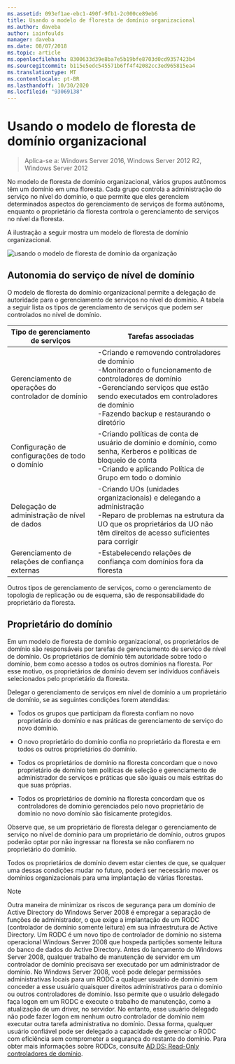 ```yaml
---
ms.assetid: 093ef1ae-ebc1-490f-9fb1-2c000ce89eb6
title: Usando o modelo de floresta de domínio organizacional
ms.author: daveba
author: iainfoulds
manager: daveba
ms.date: 08/07/2018
ms.topic: article
ms.openlocfilehash: 8300633d39e8ba7e5b19bfe8703d0cd9357423b4
ms.sourcegitcommit: b115e5edc545571b6ff4f42082cc3ed965815ea4
ms.translationtype: MT
ms.contentlocale: pt-BR
ms.lasthandoff: 10/30/2020
ms.locfileid: "93069138"
---
```

# <a name="using-the-organizational-domain-forest-model"></a>Usando o modelo de floresta de domínio organizacional

> Aplica-se a: Windows Server 2016, Windows Server 2012 R2, Windows Server 2012

No modelo de floresta de domínio organizacional, vários grupos autônomos têm um domínio em uma floresta. Cada grupo controla a administração do serviço no nível do domínio, o que permite que eles gerenciem determinados aspectos do gerenciamento de serviços de forma autônoma, enquanto o proprietário da floresta controla o gerenciamento de serviços no nível da floresta.

A ilustração a seguir mostra um modelo de floresta de domínio organizacional.

![usando o modelo de floresta de domínio da organização](../../media/Using-the-Organizational-Domain-Forest-Model/c50a3c6a-b0e4-43ec-ad62-f05d05f0bbd2.gif)

## <a name="domain-level-service-autonomy"></a>Autonomia do serviço de nível de domínio

O modelo de floresta do domínio organizacional permite a delegação de autoridade para o gerenciamento de serviços no nível do domínio. A tabela a seguir lista os tipos de gerenciamento de serviços que podem ser controlados no nível de domínio.

| Tipo de gerenciamento de serviços | Tarefas associadas |
| -------------------------- |----------------- |
| Gerenciamento de operações do controlador de domínio    | -Criando e removendo controladores de domínio<br />-Monitorando o funcionamento de controladores de domínio<br />-Gerenciando serviços que estão sendo executados em controladores de domínio<br />-Fazendo backup e restaurando o diretório |
| Configuração de configurações de todo o domínio         | -Criando políticas de conta de usuário de domínio e domínio, como senha, Kerberos e políticas de bloqueio de conta<br />-Criando e aplicando Política de Grupo em todo o domínio |
| Delegação de administração de nível de dados       | -Criando UOs (unidades organizacionais) e delegando a administração<br />-Reparo de problemas na estrutura da UO que os proprietários da UO não têm direitos de acesso suficientes para corrigir |
| Gerenciamento de relações de confiança externas | -Estabelecendo relações de confiança com domínios fora da floresta |

Outros tipos de gerenciamento de serviços, como o gerenciamento de topologia de replicação ou de esquema, são de responsabilidade do proprietário da floresta.

## <a name="domain-owner"></a>Proprietário do domínio

Em um modelo de floresta de domínio organizacional, os proprietários de domínio são responsáveis por tarefas de gerenciamento de serviço de nível de domínio. Os proprietários de domínio têm autoridade sobre todo o domínio, bem como acesso a todos os outros domínios na floresta. Por esse motivo, os proprietários de domínio devem ser indivíduos confiáveis selecionados pelo proprietário da floresta.

Delegar o gerenciamento de serviços em nível de domínio a um proprietário de domínio, se as seguintes condições forem atendidas:

- Todos os grupos que participam da floresta confiam no novo proprietário do domínio e nas práticas de gerenciamento de serviço do novo domínio.

- O novo proprietário do domínio confia no proprietário da floresta e em todos os outros proprietários do domínio.

- Todos os proprietários de domínio na floresta concordam que o novo proprietário de domínio tem políticas de seleção e gerenciamento de administrador de serviços e práticas que são iguais ou mais estritas do que suas próprias.

- Todos os proprietários de domínio na floresta concordam que os controladores de domínio gerenciados pelo novo proprietário de domínio no novo domínio são fisicamente protegidos.

Observe que, se um proprietário de floresta delegar o gerenciamento de serviço no nível de domínio para um proprietário de domínio, outros grupos poderão optar por não ingressar na floresta se não confiarem no proprietário do domínio.

Todos os proprietários de domínio devem estar cientes de que, se qualquer uma dessas condições mudar no futuro, poderá ser necessário mover os domínios organizacionais para uma implantação de várias florestas.

> [!NOTE]
> Outra maneira de minimizar os riscos de segurança para um domínio de Active Directory do Windows Server 2008 é empregar a separação de funções de administrador, o que exige a implantação de um RODC (controlador de domínio somente leitura) em sua infraestrutura de Active Directory. Um RODC é um novo tipo de controlador de domínio no sistema operacional Windows Server 2008 que hospeda partições somente leitura do banco de dados do Active Directory. Antes do lançamento do Windows Server 2008, qualquer trabalho de manutenção de servidor em um controlador de domínio precisava ser executado por um administrador de domínio. No Windows Server 2008, você pode delegar permissões administrativas locais para um RODC a qualquer usuário de domínio sem conceder a esse usuário quaisquer direitos administrativos para o domínio ou outros controladores de domínio. Isso permite que o usuário delegado faça logon em um RODC e execute o trabalho de manutenção, como a atualização de um driver, no servidor. No entanto, esse usuário delegado não pode fazer logon em nenhum outro controlador de domínio nem executar outra tarefa administrativa no domínio. Dessa forma, qualquer usuário confiável pode ser delegado a capacidade de gerenciar o RODC com eficiência sem comprometer a segurança do restante do domínio. Para obter mais informações sobre RODCs, consulte [AD DS: Read-Only controladores de domínio](/previous-versions/windows/it-pro/windows-server-2008-r2-and-2008/cc732801(v=ws.10)).
